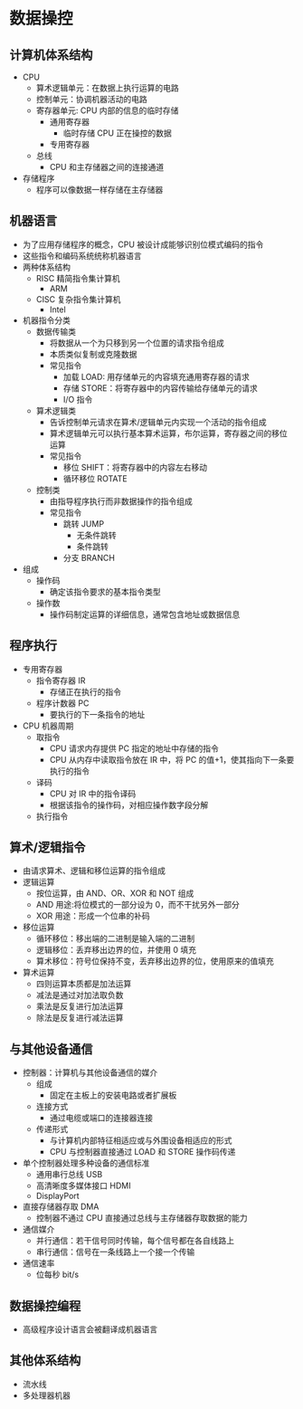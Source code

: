 # 数据操控

## 计算机体系结构

- CPU
  - 算术逻辑单元：在数据上执行运算的电路
  - 控制单元：协调机器活动的电路
  - 寄存器单元: CPU 内部的信息的临时存储
    - 通用寄存器
      - 临时存储 CPU 正在操控的数据
    - 专用寄存器
  - 总线
    - CPU 和主存储器之间的连接通道
- 存储程序
  - 程序可以像数据一样存储在主存储器

## 机器语言

- 为了应用存储程序的概念，CPU 被设计成能够识别位模式编码的指令
- 这些指令和编码系统统称机器语言
- 两种体系结构
  - RISC 精简指令集计算机
    - ARM
  - CISC 复杂指令集计算机
    - Intel
- 机器指令分类
  - 数据传输类
    - 将数据从一个为只移到另一个位置的请求指令组成
    - 本质类似复制或克隆数据
    - 常见指令
      - 加载 LOAD: 用存储单元的内容填充通用寄存器的请求
      - 存储 STORE：将寄存器中的内容传输给存储单元的请求
      - I/O 指令
  - 算术逻辑类
    - 告诉控制单元请求在算术/逻辑单元内实现一个活动的指令组成
    - 算术逻辑单元可以执行基本算术运算，布尔运算，寄存器之间的移位运算
    - 常见指令
      - 移位 SHIFT：将寄存器中的内容左右移动
      - 循环移位 ROTATE
  - 控制类
    - 由指导程序执行而非数据操作的指令组成
    - 常见指令
      - 跳转 JUMP
        - 无条件跳转
        - 条件跳转
      - 分支 BRANCH
- 组成
  - 操作码
    - 确定该指令要求的基本指令类型
  - 操作数
    - 操作码制定运算的详细信息，通常包含地址或数据信息

## 程序执行

- 专用寄存器
  - 指令寄存器 IR
    - 存储正在执行的指令
  - 程序计数器 PC
    - 要执行的下一条指令的地址
- CPU 机器周期
  - 取指令
    - CPU 请求内存提供 PC 指定的地址中存储的指令
    - CPU 从内存中读取指令放在 IR 中，将 PC 的值+1，使其指向下一条要执行的指令
  - 译码
    - CPU 对 IR 中的指令译码
    - 根据该指令的操作码，对相应操作数字段分解
  - 执行指令

## 算术/逻辑指令

- 由请求算术、逻辑和移位运算的指令组成
- 逻辑运算
  - 按位运算，由 AND、OR、XOR 和 NOT 组成
  - AND 用途:将位模式的一部分设为 0，而不干扰另外一部分
  - XOR 用途：形成一个位串的补码
- 移位运算
  - 循环移位：移出端的二进制是输入端的二进制
  - 逻辑移位：丢弃移出边界的位，并使用 0 填充
  - 算术移位：符号位保持不变，丢弃移出边界的位，使用原来的值填充
- 算术运算
  - 四则运算本质都是加法运算
  - 减法是通过对加法取负数
  - 乘法是反复进行加法运算
  - 除法是反复进行减法运算

## 与其他设备通信

- 控制器：计算机与其他设备通信的媒介
  - 组成
    - 固定在主板上的安装电路或者扩展板
  - 连接方式
    - 通过电缆或端口的连接器连接
  - 传递形式
    - 与计算机内部特征相适应或与外围设备相适应的形式
    - CPU 与控制器直接通过 LOAD 和 STORE 操作码传递
- 单个控制器处理多种设备的通信标准
  - 通用串行总线 USB
  - 高清晰度多媒体接口 HDMI
  - DisplayPort
- 直接存储器存取 DMA
  - 控制器不通过 CPU 直接通过总线与主存储器存取数据的能力
- 通信媒介
  - 并行通信：若干信号同时传输，每个信号都在各自线路上
  - 串行通信：信号在一条线路上一个接一个传输
- 通信速率
  - 位每秒 bit/s

## 数据操控编程

- 高级程序设计语言会被翻译成机器语言

## 其他体系结构

- 流水线
- 多处理器机器
